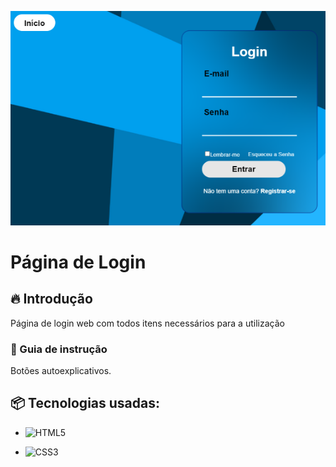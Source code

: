 
![Logo do projeto](https://raw.githubusercontent.com/LandGabriel/LoginPag/main/Login.png)

# Página de Login

## 🔥 Introdução

Página de login web com todos itens necessários para a utilização 

### 🔨 Guia de instrução
Botões autoexplicativos.


## 📦 Tecnologias usadas:



* ![HTML5](https://img.shields.io/badge/html5-%23E34F26.svg?style=for-the-badge&logo=html5&logoColor=white)

* ![CSS3](https://img.shields.io/badge/css3-%231572B6.svg?style=for-the-badge&logo=css3&logoColor=white)


